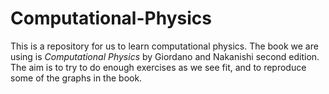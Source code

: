 # Computational-Physics
This is a repository for us to learn computational physics. The book we are using is *Computational Physics* by Giordano and Nakanishi second edition. The aim is to try to do enough exercises as we see fit, and to reproduce some of the graphs in the book. 
